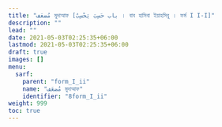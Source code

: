 ```yaml
---
title: "مُضعَف মুদাআফ [باب حَسِبَ يَحْسِبُ । বাব হাসিবা ইয়াহসিবু । ফর্ম I I-I]"
description: ""
lead: ""
date: 2021-05-03T02:25:35+06:00
lastmod: 2021-05-03T02:25:35+06:00
draft: true
images: []
menu: 
  sarf:
    parent: "form_I_ii"
    name: "مُضعَف মুদাআফ"
    identifier: "8form_I_ii"
weight: 999
toc: true
---
```



